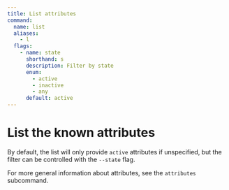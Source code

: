 ```yaml
---
title: List attributes
command:
  name: list
  aliases:
    - l
  flags:
    - name: state
      shorthand: s
      description: Filter by state
      enum:
        - active
        - inactive
        - any
      default: active
---
```


# List the known attributes

By default, the list will only provide `active` attributes if unspecified, but the filter can be controlled with the `--state` flag.

For more general information about attributes, see the `attributes` subcommand.
